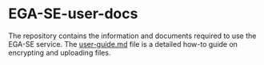 # EGA-SE-user-docs
The repository contains the information and documents required to use the EGA-SE service. The [user-guide.md](https://github.com/NBISweden/EGA-SE-user-docs/blob/main/user-guide.md) file is a detailed how-to guide on encrypting and uploading files.
